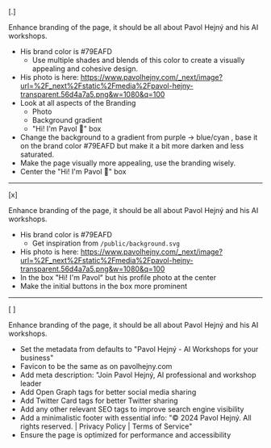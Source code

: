 [.]

Enhance branding of the page, it should be all about Pavol Hejný and his AI workshops.

- His brand color is #79EAFD
    - Use multiple shades and blends of this color to create a visually appealing and cohesive design.
- His photo is here: https://www.pavolhejny.com/_next/image?url=%2F_next%2Fstatic%2Fmedia%2Fpavol-hejny-transparent.56d4a7a5.png&w=1080&q=100
- Look at all aspects of the Branding
  - Photo
  - Background gradient
  - "Hi! I'm Pavol 👋" box
- Change the background to a gradient from purple -> blue/cyan , base it on the brand color #79EAFD but make it a bit more darken and less saturated.
- Make the page visually more appealing, use the branding wisely.
- Center the "Hi! I'm Pavol 👋" box


---


[x]

Enhance branding of the page, it should be all about Pavol Hejný and his AI workshops.

- His brand color is #79EAFD
    - Get inspiration from `/public/background.svg`
- His photo is here: https://www.pavolhejny.com/_next/image?url=%2F_next%2Fstatic%2Fmedia%2Fpavol-hejny-transparent.56d4a7a5.png&w=1080&q=100
- In the box "Hi! I'm Pavol" but his profile photo at the center
- Make the initial buttons in the box more prominent

---


[ ]

Enhance branding of the page, it should be all about Pavol Hejný and his AI workshops.


-  Set the metadata from defaults to "Pavol Hejný - AI Workshops for your business"
-  Favicon to be the same as on pavolhejny.com
-  Add meta description: "Join Pavol Hejný, AI professional and workshop leader
-  Add Open Graph tags for better social media sharing
-  Add Twitter Card tags for better Twitter sharing
-  Add any other relevant SEO tags to improve search engine visibility
-  Add a minimalistic footer with essential info: "© 2024 Pavol Hejný. All rights reserved. | Privacy Policy | Terms of Service"
-  Ensure the page is optimized for performance and accessibility